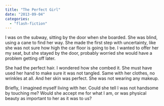 ```yaml
---
title: "The Perfect Girl"
date: "2013-09-04"
categories: 
  - "flash-fiction"
---
```


I was on the subway, sitting by the door when she boarded. She was blind, using a cane to find her way. She made the first step with uncertainty, like she was not sure how high the car floor is going to be. I wanted to offer her my seat, but she stayed by the door, probably worried she would have a problem getting off later.

She had the perfect hair. I wondered how she combed it. She must have used her hand to make sure it was not tangled. Same with her clothes, no wrinkles at all. And her skin was perfect. She was not wearing any makeup.

Briefly, I imagined myself living with her. Could she tell I was not handsome by touching me? Would she accept me for what I am, or was physical beauty as important to her as it was to us?
